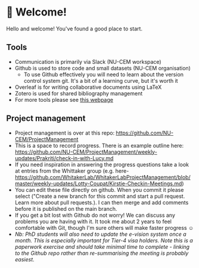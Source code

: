 
# 👋 Welcome!

Hello and welcome! You've found a good place to start.

## Tools

- Communication is primarily via Slack (NU-CEM workspace)
- Github is used to store code and small datasets (NU-CEM organisation)
  - To use Github effectively you will need to learn about the version control system git. It's a bit of a learning curve, but it's worth it
- Overleaf is for writing collaborative documents using LaTeX
- Zotero is used for shared bibliography management
- For more tools please see [this webpage](https://lucydot.github.io/roadmap/)

## Project management

- Project management is over at this repo: https://github.com/NU-CEM/ProjectManagement
- This is a space to record progress. There is an example outline here: https://github.com/NU-CEM/ProjectManagement/weekly-updates/Prakriti/check-in-with-Lucy.md
- If you need inspiration in answering the progress questions take a look at entries from the Whittaker group (e.g. here-https://github.com/WhitakerLab/WhitakerLabProjectManagement/blob/master/weekly-updates/Lotty-Coupat/Kirstie-Checkin-Meetings.md)
- You can edit these file directly on github. When you commit it please select ("Create a new branch for this commit and start a pull request. Learn more about pull requests.). I can then merge and add comments before it is published on the main branch. 
- If you get a bit lost with Github do not worry! We can discuss any problems you are having with it. It took me about 2 years to feel comfortable with Git, though I'm sure others will make faster progress :relaxed: 
- *Nb: PhD students will also need to update the e-vision system once a month. This is especially important for Tier-4 visa holders. Note this is a paperwork exercise and should take minimal time to complete - linking to the Github repo rather than re-summarising the meeting is probably easiest*.
